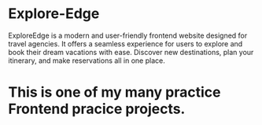 # Explore-Edge
ExploreEdge is a modern and user-friendly frontend website designed for travel agencies. It offers a seamless experience for users to explore and book their dream vacations with ease. Discover new destinations, plan your itinerary, and make reservations all in one place.

# This is one of my many practice Frontend pracice projects.
